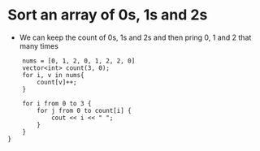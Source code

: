 # Sort an array of 0s, 1s and 2s

- We can keep the count of 0s, 1s and 2s and then pring 0, 1 and 2 that many times







```
    nums = [0, 1, 2, 0, 1, 2, 2, 0]
    vector<int> count(3, 0);
    for i, v in nums{
        count[v]++;
    }

    for i from 0 to 3 {
        for j from 0 to count[i] {
            cout << i << " ";
        }
    }
}
```